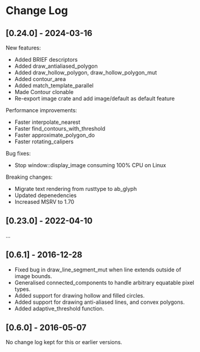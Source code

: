 # Change Log

## [0.24.0] - 2024-03-16

New features:
* Added BRIEF descriptors
* Added draw_antialiased_polygon
* Added draw_hollow_polygon, draw_hollow_polygon_mut
* Added contour_area
* Added match_template_parallel
* Made Contour clonable
* Re-export image crate and add image/default as default feature

Performance improvements:
* Faster interpolate_nearest
* Faster find_contours_with_threshold
* Faster approximate_polygon_do
* Faster rotating_calipers

Bug fixes:
* Stop window::display_image consuming 100% CPU on Linux

Breaking changes:
* Migrate text rendering from rusttype to ab_glyph
* Updated depenedencies
* Increased MSRV to 1.70

## [0.23.0] - 2022-04-10

...

## [0.6.1] - 2016-12-28
- Fixed bug in draw_line_segment_mut when line extends outside of image bounds.
- Generalised connected_components to handle arbitrary equatable pixel types.
- Added support for drawing hollow and filled circles.
- Added support for drawing anti-aliased lines, and convex polygons.
- Added adaptive_threshold function.

## [0.6.0] - 2016-05-07
No change log kept for this or earlier versions.
